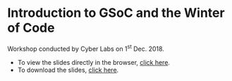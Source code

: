 # Introduction to GSoC and the Winter of Code

Workshop conducted by Cyber Labs on 1<sup>st</sup> Dec. 2018.

- To view the slides directly in the browser, [click here](https://docs.google.com/presentation/d/1XBZDbYJu1AhtCWCXC-orh-KYsLsoQuZn0xAgToxqfbk/).
- To download the slides, [click here](https://github.com/Cyber-Labs/workshop-files/blob/master/Introduction%20to%20WoC/WoC1.0.pptx?raw=true).
